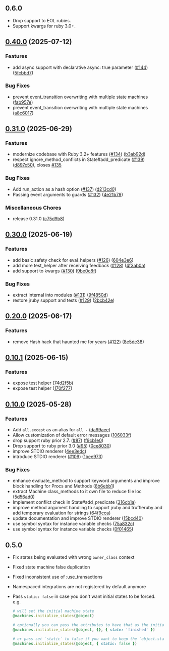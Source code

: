 ## 0.6.0

* Drop support to EOL rubies.
* Support kwargs for ruby 3.0+.

## [0.40.0](https://github.com/state-machines/state_machines/compare/state_machines/v0.31.0...state_machines/v0.40.0) (2025-07-12)


### Features

* add async support with declarative async: true parameter ([#144](https://github.com/state-machines/state_machines/issues/144)) ([5fcbbd7](https://github.com/state-machines/state_machines/commit/5fcbbd72cd7c43c6e946afd242e85b0d9c781251))


### Bug Fixes

* prevent event_transition overwriting with multiple state machines ([fab957e](https://github.com/state-machines/state_machines/commit/fab957e6c4deb5486f5f817f98e410d17d2a45bf))
* prevent event_transition overwriting with multiple state machines ([a8c6017](https://github.com/state-machines/state_machines/commit/a8c60175bd0f7b8c0ea65c5f50229be94bc314c5))

## [0.31.0](https://github.com/state-machines/state_machines/compare/state_machines/v0.30.0...state_machines/v0.31.0) (2025-06-29)


### Features

* modernize codebase with Ruby 3.2+ features ([#134](https://github.com/state-machines/state_machines/issues/134)) ([b3ab92d](https://github.com/state-machines/state_machines/commit/b3ab92de9c90826a521097a863a137fd2cb429c2))
* respect ignore_method_conflicts in State#add_predicate ([#139](https://github.com/state-machines/state_machines/issues/139)) ([d897c50](https://github.com/state-machines/state_machines/commit/d897c5042aa4b6160da80b73fc352da0f2aacd8e)), closes [#135](https://github.com/state-machines/state_machines/issues/135)


### Bug Fixes

* Add run_action as a hash option ([#137](https://github.com/state-machines/state_machines/issues/137)) ([d213cd0](https://github.com/state-machines/state_machines/commit/d213cd0fa1e5ba51dce81816672ed0532ee364b0))
* Passing event arguments to guards ([#132](https://github.com/state-machines/state_machines/issues/132)) ([4e21b79](https://github.com/state-machines/state_machines/commit/4e21b79a16d2ea3ef6fcb3e882fb2b6288f0c132))


### Miscellaneous Chores

* release 0.31.0 ([c75d9b8](https://github.com/state-machines/state_machines/commit/c75d9b84cf0b2cc6a2a7ec2f9262fd5bb2db5adf))

## [0.30.0](https://github.com/state-machines/state_machines/compare/state_machines/v0.20.0...state_machines/v0.30.0) (2025-06-19)


### Features

* add basic safety check for eval_helpers ([#126](https://github.com/state-machines/state_machines/issues/126)) ([604e3e6](https://github.com/state-machines/state_machines/commit/604e3e6f3958f2b4be7a9fcbac9502b4583946de))
* add more test_helper after receiving feedback ([#128](https://github.com/state-machines/state_machines/issues/128)) ([4f3ab0a](https://github.com/state-machines/state_machines/commit/4f3ab0a4733d2aabfe78b193cde426b354e96d33))
* add support to kwargs ([#130](https://github.com/state-machines/state_machines/issues/130)) ([9be0c8f](https://github.com/state-machines/state_machines/commit/9be0c8f6cd20990745878bfd0dd4ce6d6c8ff8a1))


### Bug Fixes

* extract internal into modules ([#131](https://github.com/state-machines/state_machines/issues/131)) ([9f4850d](https://github.com/state-machines/state_machines/commit/9f4850d032d374239cf261cc4abcfed09e49ea3d))
* restore jruby support and tests ([#129](https://github.com/state-machines/state_machines/issues/129)) ([2bcb42e](https://github.com/state-machines/state_machines/commit/2bcb42e80afff2eefb29c475cd667184061109ab))

## [0.20.0](https://github.com/state-machines/state_machines/compare/state_machines/v0.10.1...state_machines/v0.20.0) (2025-06-17)


### Features

* remove Hash hack that haunted me for years ([#122](https://github.com/state-machines/state_machines/issues/122)) ([8e5de38](https://github.com/state-machines/state_machines/commit/8e5de3867aed2599d4ada6f32ced2bf95c328f9f))

## [0.10.1](https://github.com/state-machines/state_machines/compare/state_machines/v0.10.0...state_machines/v0.10.1) (2025-06-15)


### Features

* expose test helper ([74d2f5b](https://github.com/state-machines/state_machines/commit/74d2f5bb9b4718c1acfc9d11fc4bdf9a2d713622))
* expose test helper ([170f277](https://github.com/state-machines/state_machines/commit/170f27708ab324c0622db462e76db79a181dafd4))

## [0.10.0](https://github.com/state-machines/state_machines/compare/state_machines-v0.6.0...state_machines/v0.10.0) (2025-05-28)


### Features

* Add `all.except` as an alias for `all -` ([da99aee](https://github.com/state-machines/state_machines/commit/da99aeefa4ec99dc72da188d09a14227e49e8412))
* Allow customization of default error messages ([106033f](https://github.com/state-machines/state_machines/commit/106033fea5120a98790d73a6d155c60bcd39ffb6))
* drop support ruby prior 2.7. ([#87](https://github.com/state-machines/state_machines/issues/87)) ([f9cb1e0](https://github.com/state-machines/state_machines/commit/f9cb1e0aa80a7465e1677a80265fa5ae270cb1f9))
* Drop support to ruby prior 3.0 ([#95](https://github.com/state-machines/state_machines/issues/95)) ([0ce8030](https://github.com/state-machines/state_machines/commit/0ce80309941fccd208dfbe9a88b7590d9cae8717))
* improve STDIO renderer ([4ee3edc](https://github.com/state-machines/state_machines/commit/4ee3edc58e67d313f07fc9e125373db0e12a84b2))
* introduce STDIO renderer ([#109](https://github.com/state-machines/state_machines/issues/109)) ([1bee973](https://github.com/state-machines/state_machines/commit/1bee973af26cbe969fd3e9ae094c6829e995b251))


### Bug Fixes

* enhance evaluate_method to support keyword arguments and improve block handling for Procs and Methods ([8b6ebb1](https://github.com/state-machines/state_machines/commit/8b6ebb1ece7cb4a2b7e51f6c752af9ae437b30c0))
* extract Machine class_methods to it own file to reduce file loc ([5d56ad0](https://github.com/state-machines/state_machines/commit/5d56ad036cc4a9d99650764891dca72bdc697b39))
* Implement conflict check in State#add_predicate ([316cb1a](https://github.com/state-machines/state_machines/commit/316cb1a663169127dac8e24508fed785505f483a))
* improve method argument handling to support jruby and truffleruby and add temporary evaluation for strings ([64f9cca](https://github.com/state-machines/state_machines/commit/64f9cca3d1b744e49e9caadfc21d5ff2aa930c5c))
* update documentation and improve STDIO renderer ([15bcd40](https://github.com/state-machines/state_machines/commit/15bcd403e5f0a24fde8d9b8be6b642ab0fcf851f))
* use symbol syntax for instance variable checks ([75a832c](https://github.com/state-machines/state_machines/commit/75a832c39cf2d8a6c29be5b13d7e454cd179c834))
* use symbol syntax for instance variable checks ([0f01465](https://github.com/state-machines/state_machines/commit/0f014651b4709e707d658517e3f85e366f45bac5))

## 0.5.0

*   Fix states being evaluated with wrong `owner_class` context

*   Fixed state machine false duplication

*   Fixed inconsistent use of :use_transactions

*   Namespaced integrations are not registered by default anymore

*   Pass `static: false` in case you don't want initial states to be forced. e.g.

    ```ruby
    # will set the initial machine state
    @machines.initialize_states(@object)

    # optionally you can pass the attributes to have that as the initial state
    @machines.initialize_states(@object, {}, { state: 'finished' })

    # or pass set `static` to false if you want to keep the `object.state` current value
    @machines.initialize_states(@object, { static: false })
    ```
